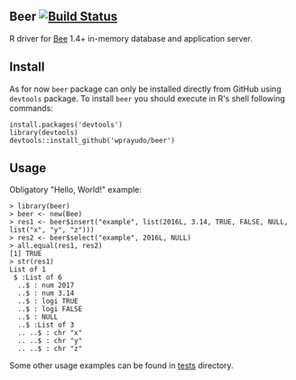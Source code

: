 ## Beer [![Build Status](https://travis-ci.org/wprayudo/beer.svg?branch=master)](https://travis-ci.org/wprayudo/beer)
R driver for [Bee](https://github.com/wprayudo/bee) 1.4+ in-memory database and application server.

## Install
As for now `beer` package can only be installed directly from GitHub using `devtools` package.
To install `beer` you should execute in R's shell following commands:
```
install.packages('devtools')
library(devtools)
devtools::install_github('wprayudo/beer')
```

## Usage
Obligatory "Hello, World!" example:
```
> library(beer)
> beer <- new(Bee)
> res1 <- beer$insert("example", list(2016L, 3.14, TRUE, FALSE, NULL, list("x", "y", "z")))
> res2 <- beer$select("example", 2016L, NULL)
> all.equal(res1, res2)
[1] TRUE
> str(res1)
List of 1
 $ :List of 6
  ..$ : num 2017
  ..$ : num 3.14
  ..$ : logi TRUE
  ..$ : logi FALSE
  ..$ : NULL
  ..$ :List of 3
  .. ..$ : chr "x"
  .. ..$ : chr "y"
  .. ..$ : chr "z"
```

Some other usage examples can be found in [tests](tests/testthat) directory.

